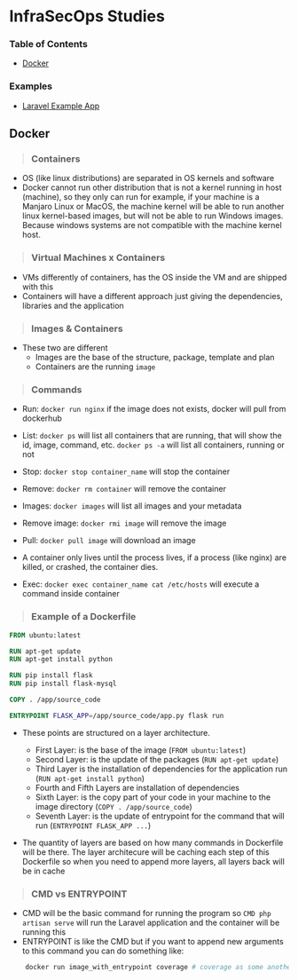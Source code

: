 # InfraSecOps Studies

### Table of Contents
- [Docker](#docker)

### Examples
- [Laravel Example App](laravel-example-app)

## Docker

> ### Containers
-	OS (like linux distributions) are separated in OS kernels and software
-	Docker cannot run other distribution that is not a kernel running in host (machine),
	so they only can run for example, if your machine is a Manjaro Linux or MacOS, the machine
	kernel will be able to run another linux kernel-based images, but will not be able to
	run Windows images. Because windows systems are not compatible with the machine kernel host.

> ### Virtual Machines x Containers
-	VMs differently of containers, has the OS inside the VM and are shipped with this
- Containers will have a different approach just giving the dependencies, libraries and the
	application

> ### Images & Containers
-	These two are different
	- Images are the base of the structure, package, template and plan
	- Containers are the running `image` 

> ### Commands
-	Run: `docker run nginx` if the image does not exists, docker will pull from dockerhub

-	List: `docker ps` will list all containers that are running, that will show the id, image, command, etc. `docker ps -a` will list all containers, running or not

-	Stop: `docker stop container_name` will stop the container

-	Remove: `docker rm container` will remove the container

-	Images: `docker images` will list all images and your metadata

-	Remove image: `docker rmi image` will remove the image

-	Pull: `docker pull image` will download an image

- A container only lives until the process lives, if a process (like nginx) are killed, or crashed, the container dies.

-	Exec: `docker exec container_name cat /etc/hosts` will execute a command inside container

> ### Example of a Dockerfile

```dockerfile
FROM ubuntu:latest

RUN apt-get update
RUN apt-get install python

RUN pip install flask
RUN pip install flask-mysql

COPY . /app/source_code

ENTRYPOINT FLASK_APP=/app/source_code/app.py flask run
```

- These points are structured on a layer architecture.
	- First Layer: is the base of the image (`FROM ubuntu:latest`)
	- Second Layer: is the update of the packages (`RUN apt-get update`)
	- Third Layer is the installation of dependencies for the application run (`RUN apt-get install python`)
	- Fourth and Fifth Layers are installation of dependencies
	- Sixth Layer: is the copy part of your code in your machine to the image directory (`COPY . /app/source_code`)
	- Seventh Layer: is the update of entrypoint for the command that will run (`ENTRYPOINT FLASK_APP ...`)

- The quantity of layers are based on how many commands in Dockerfile will be there. The layer architecure will be caching each step of this Dockerfile so when you need to append more layers, all layers back will be in cache

> ### CMD vs ENTRYPOINT 
- CMD will be the basic command for running the program so `CMD php artisan serve` will run the Laravel application and the container will be running this
- ENTRYPOINT is like the CMD but if you want to append new arguments to this command you can do something like:

```sh
	docker run image_with_entrypoint coverage # coverage as some another argument for the entrypoint command
```
